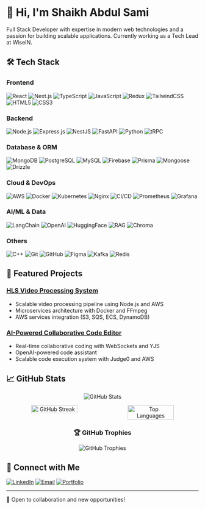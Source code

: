 # 👋 Hi, I'm Shaikh Abdul Sami

Full Stack Developer with expertise in modern web technologies and a passion for building scalable applications. Currently working as a Tech Lead at WiseIN.

## 🛠️ Tech Stack

### Frontend
![React](https://img.shields.io/badge/-React-61DAFB?style=flat-square&logo=react&logoColor=black)
![Next.js](https://img.shields.io/badge/-Next.js-000000?style=flat-square&logo=next.js&logoColor=white)
![TypeScript](https://img.shields.io/badge/-TypeScript-3178C6?style=flat-square&logo=typescript&logoColor=white)
![JavaScript](https://img.shields.io/badge/-JavaScript-F7DF1E?style=flat-square&logo=javascript&logoColor=black)
![Redux](https://img.shields.io/badge/-Redux-764ABC?style=flat-square&logo=redux&logoColor=white)
![TailwindCSS](https://img.shields.io/badge/-TailwindCSS-38B2AC?style=flat-square&logo=tailwind-css&logoColor=white)
![HTML5](https://img.shields.io/badge/-HTML5-E34F26?style=flat-square&logo=html5&logoColor=white)
![CSS3](https://img.shields.io/badge/-CSS3-1572B6?style=flat-square&logo=css3&logoColor=white)

### Backend
![Node.js](https://img.shields.io/badge/-Node.js-339933?style=flat-square&logo=node.js&logoColor=white)
![Express.js](https://img.shields.io/badge/-Express.js-000000?style=flat-square&logo=express&logoColor=white)
![NestJS](https://img.shields.io/badge/-NestJS-E0234E?style=flat-square&logo=nestjs&logoColor=white)
![FastAPI](https://img.shields.io/badge/-FastAPI-009688?style=flat-square&logo=fastapi&logoColor=white)
![Python](https://img.shields.io/badge/-Python-3776AB?style=flat-square&logo=python&logoColor=white)
![tRPC](https://img.shields.io/badge/-tRPC-2596BE?style=flat-square&logo=trpc&logoColor=white)

### Database & ORM
![MongoDB](https://img.shields.io/badge/-MongoDB-47A248?style=flat-square&logo=mongodb&logoColor=white)
![PostgreSQL](https://img.shields.io/badge/-PostgreSQL-336791?style=flat-square&logo=postgresql&logoColor=white)
![MySQL](https://img.shields.io/badge/-MySQL-4479A1?style=flat-square&logo=mysql&logoColor=white)
![Firebase](https://img.shields.io/badge/-Firebase-FFCA28?style=flat-square&logo=firebase&logoColor=black)
![Prisma](https://img.shields.io/badge/-Prisma-2D3748?style=flat-square&logo=prisma&logoColor=white)
![Mongoose](https://img.shields.io/badge/-Mongoose-880000?style=flat-square&logo=mongoose&logoColor=white)
![Drizzle](https://img.shields.io/badge/-Drizzle-C5F74F?style=flat-square&logoColor=black)

### Cloud & DevOps
![AWS](https://img.shields.io/badge/-AWS-232F3E?style=flat-square&logo=amazon-aws&logoColor=white)
![Docker](https://img.shields.io/badge/-Docker-2496ED?style=flat-square&logo=docker&logoColor=white)
![Kubernetes](https://img.shields.io/badge/-Kubernetes-326CE5?style=flat-square&logo=kubernetes&logoColor=white)
![Nginx](https://img.shields.io/badge/-Nginx-009639?style=flat-square&logo=nginx&logoColor=white)
![CI/CD](https://img.shields.io/badge/-CI%2FCD-2088FF?style=flat-square&logo=github-actions&logoColor=white)
![Prometheus](https://img.shields.io/badge/-Prometheus-E6522C?style=flat-square&logo=prometheus&logoColor=white)
![Grafana](https://img.shields.io/badge/-Grafana-F46800?style=flat-square&logo=grafana&logoColor=white)

### AI/ML & Data
![LangChain](https://img.shields.io/badge/-LangChain-339933?style=flat-square)
![OpenAI](https://img.shields.io/badge/-OpenAI-412991?style=flat-square)
![HuggingFace](https://img.shields.io/badge/-HuggingFace-FFD21E?style=flat-square)
![RAG](https://img.shields.io/badge/-RAG-FF6B6B?style=flat-square)
![Chroma](https://img.shields.io/badge/-Chroma-6B4FBB?style=flat-square)

### Others
![C++](https://img.shields.io/badge/-C++-00599C?style=flat-square&logo=c%2B%2B&logoColor=white)
![Git](https://img.shields.io/badge/-Git-F05032?style=flat-square&logo=git&logoColor=white)
![GitHub](https://img.shields.io/badge/-GitHub-181717?style=flat-square&logo=github&logoColor=white)
![Figma](https://img.shields.io/badge/-Figma-F24E1E?style=flat-square&logo=figma&logoColor=white)
![Kafka](https://img.shields.io/badge/-Kafka-231F20?style=flat-square&logo=apache-kafka&logoColor=white)
![Redis](https://img.shields.io/badge/-Redis-DC382D?style=flat-square&logo=redis&logoColor=white)

## 🚀 Featured Projects

### [HLS Video Processing System](https://mytube.abdulsami.dev)
- Scalable video processing pipeline using Node.js and AWS
- Microservices architecture with Docker and FFmpeg
- AWS services integration (S3, SQS, ECS, DynamoDB)

### [AI-Powered Collaborative Code Editor](https://codecollab.abdulsami.dev)
- Real-time collaborative coding with WebSockets and YJS
- OpenAI-powered code assistant
- Scalable code execution system with Judge0 and AWS

## 📈 GitHub Stats

<div align="center">
  
![GitHub Stats](https://github-readme-stats.vercel.app/api?username=Sami-07&show_icons=true&theme=dracula&count_private=true&hide_border=true)

<p align="center" style="display: flex; gap: 6px; justify-content: center;">
  <img width="49%" src="https://streak-stats.demolab.com?user=Sami-07&theme=dracula&hide_border=true" alt="GitHub Streak" />
  <img width="49%" src="https://github-readme-stats.vercel.app/api/top-langs/?username=Sami-07&layout=compact&theme=dracula&hide_border=true&langs_count=8" alt="Top Languages" />
</p>

### 🏆 GitHub Trophies
![GitHub Trophies](https://github-profile-trophy.vercel.app/?username=Sami-07&theme=dracula&no-frame=true&column=7)

</div>

## 🤝 Connect with Me

[![LinkedIn](https://img.shields.io/badge/-LinkedIn-0077B5?style=flat-square&logo=linkedin&logoColor=white)](https://linkedin.com/in/shaikh-abdul-sami-879287211/)
[![Email](https://img.shields.io/badge/-Email-D14836?style=flat-square&logo=gmail&logoColor=white)](mailto:s.a.sami359359@gmail.com)
[![Portfolio](https://img.shields.io/badge/-Portfolio-000000?style=flat-square&logo=About.me&logoColor=white)](https://abdulsami.dev)

---

💼 Open to collaboration and new opportunities! 
